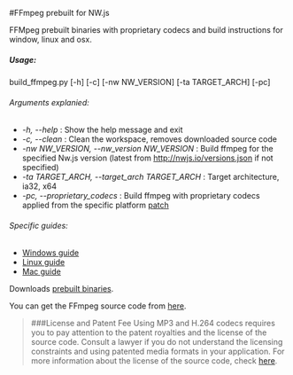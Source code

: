 #FFmpeg prebuilt for NW.js

FFMpeg prebuilt binaries with proprietary codecs and build instructions for window, linux and osx.

##### Usage:

build_ffmpeg.py [-h] [-c] [-nw NW_VERSION] [-ta TARGET_ARCH] [-pc]
###### Arguments explanied:
-  *-h, --help* : Show the help message and exit
-  *-c, --clean* : Clean the workspace, removes downloaded source code
-  *-nw NW_VERSION, --nw_version NW_VERSION* : Build ffmpeg for the specified Nw.js version (latest from http://nwjs.io/versions.json if not specified)
-  *-ta TARGET_ARCH, --target_arch TARGET_ARCH* : Target architecture, ia32, x64
-  *-pc, --proprietary_codecs* : Build ffmpeg with proprietary codecs applied from  the specific platform [patch](https://github.com/iteufel/nwjs-ffmpeg-prebuilt/tree/master/patch)

###### Specific guides:  

- [Windows guide](guides/build_windows.md)
- [Linux guide](guides/build_linux.md)
- [Mac guide](guides/build_mac.md)


Downloads [prebuilt binaries](https://github.com/iteufel/nwjs-ffmpeg-prebuilt/releases).

You can get the FFmpeg source code from [here](https://chromium.googlesource.com/chromium/third_party/ffmpeg).

>###License and Patent Fee
> Using MP3 and H.264 codecs requires you to pay attention to the patent royalties and the license of the source code. Consult a lawyer if you do not understand the licensing constraints and using patented media formats in your application. For more information about the license of the source code, check [here](https://chromium.googlesource.com/chromium/third_party/ffmpeg.git/+/master/CREDITS.chromium).
